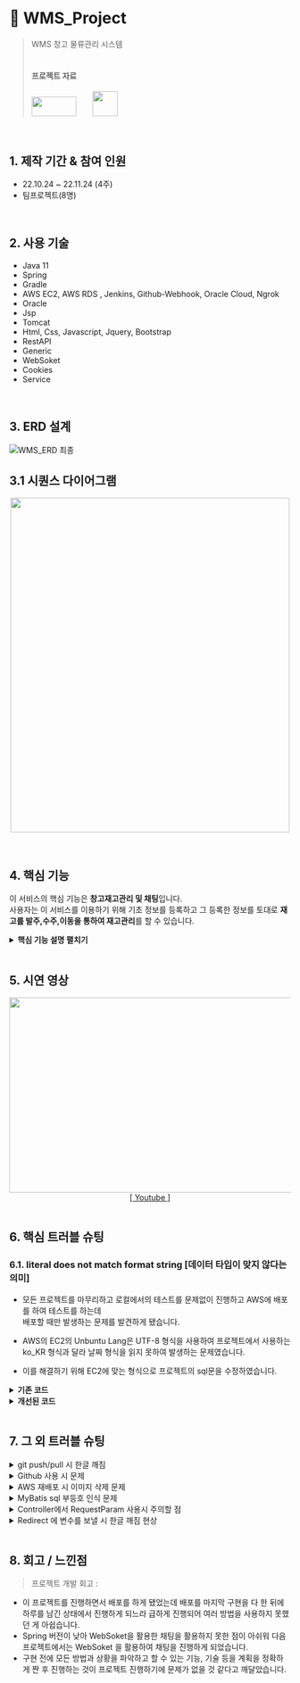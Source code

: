 # :pushpin: WMS_Project
>WMS 창고 물류관리 시스템 <br>
><br>
><h4><b>프로젝트 자료</b></h4>
><a href="https://www.youtube.com/watch?v=gVzC5DC1zgE&t=420s" style="margin-top : 10px;"><img src="https://user-images.githubusercontent.com/106065178/207799552-27c7f9ec-3320-492a-b69d-23fe1783d32a.jpg" width="80" height="35"></a>
><a href="https://diagnostic-raven-02c.notion.site/1-e754e62847224d21805c4a1de271887b" class="sbox" ><img class="profile" style="width: 45px;  margin-bottom: 3px; margin-left: 25px;" src="https://user-images.githubusercontent.com/106065178/207617352-af4e6185-95a8-449e-80f2-b17e711e7347.png"></a>

</br>

## 1. 제작 기간 & 참여 인원
- 22.10.24 ~ 22.11.24 (4주)
- 팀프로젝트(8명)

</br>

## 2. 사용 기술
  - Java 11
  - Spring
  - Gradle
  - AWS EC2, AWS RDS , Jenkins, Github-Webhook, Oracle Cloud, Ngrok 
  - Oracle
  - Jsp
  - Tomcat
  - Html, Css, Javascript, Jquery, Bootstrap
  - RestAPI
  - Generic
  - WebSoket
  - Cookies
  - Service

</br>

## 3. ERD 설계
![WMS_ERD 최종](https://user-images.githubusercontent.com/106065178/207878543-8710d855-3ee9-4ab2-8f19-0ec27a03972a.png)

## 3.1 시퀀스 다이어그램
<p align="center">
  <img src="https://user-images.githubusercontent.com/106065178/207877593-da4c6804-65c1-489b-ba0e-fc4d6f4894d5.png" width="500" height="600">
  </p>
  <br>


## 4. 핵심 기능
이 서비스의 핵심 기능은 **창고재고관리 및 채팅**입니다.  
사용자는 이 서비스를 이용하기 위해 기초 정보를 등록하고 그 등록한 정보를 토대로 **재고를 발주,수주,이동을 통하여 재고관리**를 할 수 있습니다.

<details>
<summary><b>핵심 기능 설명 펼치기</b></summary>
<div markdown="1">

### 4.1. AWS-Jenkins-Github_Webhook
  <p align="center">
  <img src="https://user-images.githubusercontent.com/106065178/207881230-a1f44baf-5716-4a31-8a0d-ecfadc7248e0.png">
  </p>
  <br>

- 이전 프로젝트에서는 Spring에서 **War 파일을 추출하여 FileZilla로 프로젝트를 배포**하였으나 이렇게 진행할 시 <br>
**관리자는 매번 프로젝트를 다시 올려야하고 사용자는 관리자가 배포하는 기간동안 이용할 수 없는 번거럽고 치명적인 문제점 발생**

- 이것을 해결하기 위해 **AWS EC2에 Jenkins**를 설치하여 사용자는 서버1을 사용하고 있다가 관리자가 Github에 Push할 때마다 **Github_Webhook**로 신호를 보내주고 그 신호를 받은 Jenkins가 서버2에 자동적으로 배포를 하고 배포가 완료됨과 동시 사용자는 서버2를 사용하게 되는 것입니다.
- 이로 인해 **관리자는 지속적인 배포의 번거로움을 없애고 사용자는 끊김없는 서버를 사용**할 수 있게 됩니다.
<br>
  
### 4.2. 비밀번호 암호화
  <p align="center">
  <img src="https://user-images.githubusercontent.com/106065178/207795103-2fa3b5da-4615-4288-a59b-51cea4fc987e.png" width="400" height="50">
  </p>
  <br>

- Spring Security를 활용하여 BCryptPasswordEncoder 라는 암호화를 사용하여 비밀번호를 암호화 저장하였습니다.
<br>
  
### 4.3. 휴대폰 & 이메일 인증
  <p align="center">
  <img src="https://user-images.githubusercontent.com/106065178/207797115-25ba4819-8617-477e-a81c-8a6c186fe43d.png" width="700" height="300">
  </p>
  <br>
  
- Twilio API 와 Naver Mail API를 활용하여 인증 체계를 구성하였습니다.

  <br>
  
### 4.4. 사용자 편의 지도 검색
  <p align="center">
  <img src="https://user-images.githubusercontent.com/106065178/207798202-ab4f3936-397a-46c9-94f9-42c44a7e823d.png" width="500" height="400">
  </p>
  <br>

- 카카오맵 API를 통한 사용자 편의 검색 기능 제공을 하였습니다.
  
<br>
  
### 4.5. 채팅 기능
  <p align="center">
  <img src="https://user-images.githubusercontent.com/106065178/207815703-37ceb3e3-afe4-4f77-add7-617eb4c2071b.png" width="650" height="300">
  </p>
  <br>

- Json 과 Ajax를 통한 채팅을 제공하여 판매자와 구매자 사이의 편의성과 신뢰성을 주었습니다.
<br> 
  
 ### 4.6. 카카오 결제 API
  <p align="center">
  <img src="https://user-images.githubusercontent.com/106065178/207840399-a151a287-1cae-4b61-8aa2-075c4bb682b1.png" width="650" height="300">
  </p>
  <br>

- 카카오 결제 API 를 통한 사용자 편의 시스템을 사용하였습니다.
  
<br>
  
   ### 4.7. 카카오 결제 API
  <p align="center">
  <img src="https://user-images.githubusercontent.com/106065178/207845517-2305d2d9-e18e-4edd-927d-c2ffc45bc106.png" width="300" height="300">
  </p>
  <br>

- 카카오톡 API 를 활용해 상담사와 빠른 상담을 할 수 있는 사용자 편의 시스템을 사용하였습니다.

</div>
</details>

</br>

## 5. 시연 영상
 <p align="center"><img src="https://user-images.githubusercontent.com/106065178/207879068-86cee319-dd15-4d5b-afe7-e88f7d0210be.gif" width="600" height="350">
<br><a href="https://www.youtube.com/watch?v=gVzC5DC1zgE&t=420s">[&nbsp;Youtube&nbsp;]</a><br><br>
</p>



## 6. 핵심 트러블 슈팅
### 6.1. literal does not match format string [데이터 타입이 맞지 않다는 의미]
- 모든 프로젝트를 마무리하고 로컬에서의 테스트를 문제없이 진행하고 AWS에 배포를 하여 테스트를 하는데 <br>
  배포할 때만 발생하는 문제를 발견하게 됐습니다.

- AWS의 EC2의 Unbuntu Lang은 UTF-8 형식을 사용하여 프로젝트에서 사용하는 ko_KR 형식과 달라 날짜 형식을 읽지 못하여 발생하는 문제였습니다.

- 이를 해결하기 위해 EC2에 맞는 형식으로 프로젝트의 sql문을 수정하였습니다.

<details>
<summary><b>기존 코드</b></summary>
<div markdown="1">
	
~~~java
 <select id="GetAllReservationOnlyDates" resultType="reservation.model.ReservationBean">
		select start_date,end_date
		from reservation 
		where product_no = #{pno}
 </select>
  
  <br>
  <insert id="InsertReservation">
	insert into reservation values(reservation_seq.nextval,#{product_no},#{buyer_no},#{start_date},#{end_date},0,sysdate,'1',#{amount},null)
  </insert>
~~~
	
</div>
</details>

<details>
<summary><b>개선된 코드</b></summary>
<div markdown="1">

~~~java

  <select id="GetAllReservationOnlyDates" resultType="reservation.model.ReservationBean">
		select TO_CHAR(start_date, 'YYYY-MM-DD') as start_date, TO_CHAR(end_date, 'YYYY-MM-DD') as end_date
		from reservation 
		where product_no = #{pno}
  </select>

  <insert id="InsertReservation">
	insert into reservation values(reservation_seq.nextval,#{product_no},#{buyer_no},to_date(#{start_date},'YY-MM-DD'),to_date(#{end_date},'YY-MM-DD'),0,sysdate,'1',#{amount},null)
  </insert>
~~~

</div>
</details>

</br>

## 7. 그 외 트러블 슈팅
<details>
<summary>git push/pull 시 한글 깨짐</summary>
<div markdown="1">

- Spring 설정에 UTF-8 설정이 안되어 있어서 한글이 깨지는 현상
- <a href="https://chanho-park.tistory.com/entry/Spring-github-pushpull-%EC%8B%9C-%ED%95%9C%EA%B8%80%EA%B9%A8%EC%A7%90-%ED%98%84%EC%83%81">[&nbsp;해결 방법&nbsp;]</a>

</div>
</details>

<details>
<summary>Github 사용 시 문제</summary>
<div markdown="1">
  
  - <a href="https://github.com/vuejs/vue-devtools/issues/190](https://github.com/vuejs/vue-devtools/issues/190">[&nbsp;해결 방법&nbsp;]</a>
  
</div>
</details>

<details>
<summary>AWS 재배포 시 이미지 삭제 문제</summary>
<div markdown="1">
  
  - 이미 업로드한 이미지들이 배포를 다시 하게 되면은 사라지는 현상이 발생
  - <a href="https://diagnostic-raven-02c.notion.site/remove-a0d4d336e6344f16b06d22425135e023">[&nbsp;해결 방법&nbsp;]</a>
  
</div>
</details>

<details>
<summary> MyBatis sql 부등호 인식 문제 </summary>
<div markdown="1">
  
  - XML 파일에 sql 문을 작성하게 되는데 < 부등호를 TAG로 인식하기 때문에 <br>
  **"The content of elements must consist of well-formed character data or markup."** 라는 에러가 발생
 -  <a href="https://dlgkstjq623.tistory.com/389">[&nbsp;해결 방법&nbsp;]</a>
  
</div>
</details>
    
<details>
<summary> Controller에서 RequestParam 사용시 주의할 점 </summary>
<div markdown="1">
  
 - Controller에서 RequestParam을 사용하여 변수를 받을 때 받아오는 변수가 존재하지 않으면 에러 발생
 
 - 받아오는 변수가 없을 때도 Controller가 작동되게 해야하기 때문에 아래와 같은 코드를 입력해주면 됩니다.
~~~java
	required = false  
~~~
	
   
</div>
</details>    

<details>
<summary> Redirect 에 변수를 보낼 시 한글 깨짐 현상 </summary>
<div markdown="1">
  
 - Controller에서 다음 Controller로 변수를 담아 Redirect 를 하게 되면 한글이 깨지는 현상 발생
 
 - UTF-8 형식으로 Encoder 한 다음에 보내주면 됩니다.
~~~java
	keyword = URLEncoder.encode(keyword, "UTF-8"); 
~~~
	
   
</div>
</details>  


    
</br>

## 8. 회고 / 느낀점
>프로젝트 개발 회고 :

- 이 프로젝트를 진행하면서 배포를 하게 됐었는데 배포를 마지막 구현을 다 한 뒤에 하루를 남긴 상태에서 진행하게 되느라 급하게 진행되어 여러 방법을 사용하지 못했던 게 아쉽습니다.
- Spring 버전이 낮아 WebSoket을 활용한 채팅을 활용하지 못한 점이 아쉬워 다음 프로젝트에서는 WebSoket 을 활용하여 채팅을 진행하게 되었습니다.
- 구현 전에 모든 방법과 상황을 파악하고 할 수 있는 기능, 기술 등을 계획을 정확하게 짠 후 진행하는 것이 프로젝트 진행하기에 문제가 없을 것 같다고 깨달았습니다.
